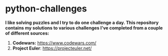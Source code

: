 # python-challenges

**I like solving puzzles and I try to do one challenge a day. This repository contains my solutions to various challenges I've completed 
from a couple of different sources:**

1. **Codewars:** https://www.codewars.com/
2. **Project Euler**: https://projecteuler.net/
